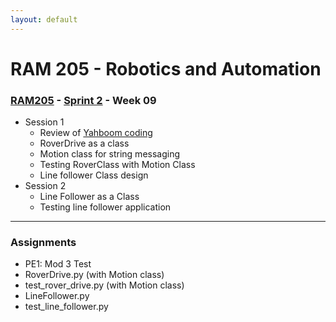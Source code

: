 ```yaml
---
layout: default
---
```


# RAM 205 - Robotics and Automation

### [RAM205](../../) - [Sprint 2](../) - Week 09

- Session 1
    - Review of [Yahboom coding](code/YahboomLineTracker.py)
    - RoverDrive as a class
    - Motion class for string messaging
    - Testing RoverClass with Motion Class
    - Line follower Class design 
- Session 2
    - Line Follower as a Class
    - Testing line follower application
---

### Assignments

- PE1: Mod 3 Test
- RoverDrive.py (with Motion class)
- test_rover_drive.py (with Motion class)
- LineFollower.py
- test_line_follower.py
